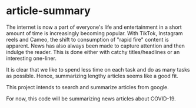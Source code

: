 # article-summary


The internet is now a part of everyone's life and entertainment in a short amount of time is increasingly becoming popular.
With TikTok, Instagram reels and Cameo, the shift to consumption of "rapid fire" content is apparent. 
News has also always been made to capture attention and then indulge the reader. This is done either with catchy titles/headlines or an interesting one-liner.

It is clear that we like to spend less time on each task and do as many tasks as possible.
Hence, summarizing lengthy articles seems like a good fit. 

This project intends to search and summarize articles from google.

For now, this code will be summarizing news articles about COVID-19. 



